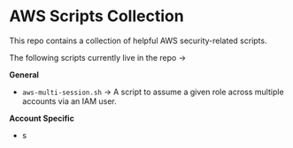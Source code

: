 # AWS Scripts Collection

This repo contains a collection of helpful AWS security-related scripts.

The following scripts currently live in the repo &rarr;

**General**

* `aws-multi-session.sh` &rarr; A script to assume a given role across multiple accounts via an IAM user.

**Account Specific**

* s
